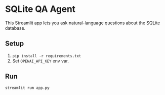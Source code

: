 # SQLite QA Agent

This Streamlit app lets you ask natural-language questions about the SQLite database.

## Setup

1. `pip install -r requirements.txt`
2. Set `OPENAI_API_KEY` env var.

## Run

```bash
streamlit run app.py
```
